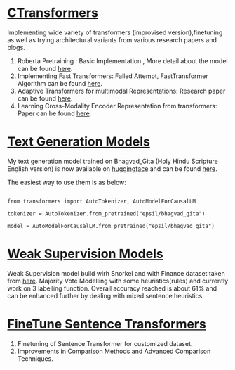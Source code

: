# [CTransformers](https://github.com/HSaurabh0919/CTransformers/)

Implementing wide variety of transformers (improvised version),finetuning as well as trying architectural variants from various research papers and blogs.

1. Roberta Pretraining : Basic Implementation , More detail about the model can be found [here](https://huggingface.co/transformers/model_doc/roberta.html). 
2. Implementing Fast Transformers: Failed Attempt, FastTransformer Algorithm can be found [here](https://github.com/HSaurabh0919/CTransformers/blob/main/Fast_Transformers.ipynb).
3. Adaptive Transformers for multimodal Representations: Research paper can be found [here](https://arxiv.org/abs/2005.07486).
4. Learning Cross-Modality Encoder Representation from transformers: Paper can be found [here](https://arxiv.org/abs/1908.07490). 

# [Text Generation Models](https://github.com/HSaurabh0919/CTransformers/)
My text generation model trained on Bhagvad_Gita (Holy Hindu Scripture English version) is now available on [huggingface](https://huggingface.co/) and can be found [here](https://huggingface.co/epsil/bhagvad_gita). 

The easiest way to use them is as below:
```

from transformers import AutoTokenizer, AutoModelForCausalLM

tokenizer = AutoTokenizer.from_pretrained("epsil/bhagvad_gita")

model = AutoModelForCausalLM.from_pretrained("epsil/bhagvad_gita")

```
# [Weak Supervision Models](https://github.com/HSaurabh0919/CTransformers/blob/main/WeakSupervision/Fin_SA_WeakSupervision.ipynb)
Weak Supervision model build wirh Snorkel and with Finance dataset taken from [here](https://www.researchgate.net/publication/251231107_Good_Debt_or_Bad_Debt_Detecting_Semantic_Orientations_in_Economic_Texts). Majority Vote Modelling with some heuristics(rules) and currently work on 3 labelling function. Overall accuracy reached is about 61% and can be enhanced further by dealing with mixed sentence heuristics.

# [FineTune Sentence Transformers](https://github.com/HSaurabh0919/CTransformers/blob/main/BERT/Sbert_finetune.ipynb)
1. Finetuning of Sentence Transformer for customized dataset.
2. Improvements in Comparison Methods and Advanced Comparison Techniques.
